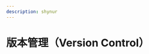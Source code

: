 ```yaml
---
description: shynur
---
```


# 版本管理（Version Control）

<!-- Local Variables: -->
<!-- coding: utf-8-unix -->
<!-- End: -->
